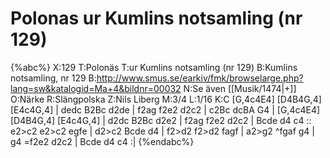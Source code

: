 # Polonas ur Kumlins notsamling (nr 129)

{%abc%}
X:129
T:Polonäs
T:ur Kumlins notsamling (nr 129)
B:Kumlins notsamling, nr 129
B:http://www.smus.se/earkiv/fmk/browselarge.php?lang=sw&katalogid=Ma+4&bildnr=00032
N:Se även [[Musik/1474|+]]
O:Närke
R:Slängpolska
Z:Nils Liberg
M:3/4
L:1/16
K:C
[G,4c4E4] [D4B4G,4] [E4c4G,4] | dedc B2Bc d2de | f2ag f2e2 d2c2 | c2Bc dcBA G4 |
[G,4c4E4] [D4B4G,4] [E4c4G,4] | d2dc B2Bc d2e2 | f2ag f2e2 d2c2 | Bcde d4 c4 ::
e2>c2 e2>c2 egfe | d2>c2 Bcde d4 | f2>d2 f2>d2 fagf | a2>g2 ^fgaf g4 |
g4 =f2e2 d2c2 | Bcde d4 c4 :|
{%endabc%}

